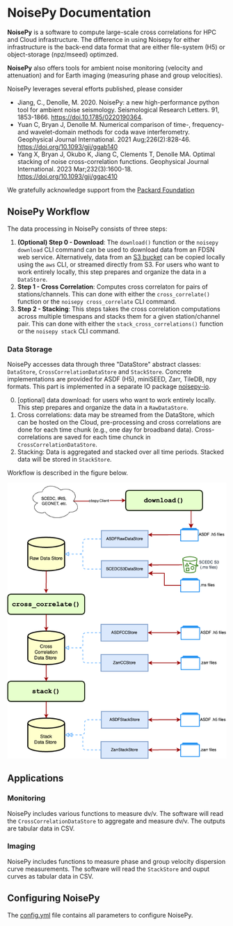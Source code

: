 # NoisePy Documentation

**NoisePy** is a software to compute large-scale cross correlations for HPC and Cloud infrastructure. The difference in using Noisepy for either infrastructure is the back-end data format that are either file-system (H5) or object-storage (npz/mseed) optimzed.

**NoisePy** also offers tools for ambient noise monitoring (velocity and attenuation) and for Earth imaging (measuring phase and group velocities).

NoisePy leverages several efforts published, please consider

* Jiang, C., Denolle, M. 2020. NoisePy: a new high-performance python tool for ambient noise seismology. Seismological Research Letters. 91, 1853-1866. https://doi.10.1785/0220190364.
* Yuan C, Bryan J, Denolle M. Numerical comparison of time-, frequency-and wavelet-domain methods for coda wave interferometry. Geophysical Journal International. 2021 Aug;226(2):828-46.  https://doi.org/10.1093/gji/ggab140
* Yang X, Bryan J, Okubo K, Jiang C, Clements T, Denolle MA. Optimal stacking of noise cross-correlation functions. Geophysical Journal International. 2023 Mar;232(3):1600-18. https://doi.org/10.1093/gji/ggac410


We gratefully acknowledge support from the [Packard Foundation](https://www.packard.org)


## NoisePy Workflow

The data processing in NoisePy consists of three steps:

1. **(Optional) Step 0 - Download**: The `download()` function or the `noisepy download` CLI command can be used to download data from an FDSN web service. Alternatively, data from an [S3 bucket](https://s3.console.aws.amazon.com/s3/buckets/scedc-pds) can be copied locally using the `aws` CLI, or streamed directly from S3. For users who want to work entirely locally, this step prepares and organize the data in a ``DataStore``.
2. **Step 1 - Cross Correlation**: Computes cross correlaton for pairs of stations/channels. This can done with either the `cross_correlate()` function or the `noisepy cross_correlate` CLI command.
3. **Step 2 - Stacking**: This steps takes the cross correlation computations across multiple timespans and stacks them for a given station/channel pair. This can done with either the `stack_cross_correlations()` function or the `noisepy stack` CLI command.

### Data Storage

NoisePy accesses data through three "DataStore" abstract classes: `DataStore`, `CrossCorrelationDataStore` and `StackStore`. Concrete implementations are provided for ASDF (H5), miniSEED, Zarr, TileDB, npy formats. This part is implemented in a separate IO package [noisepy-io](https://github.com/noisepy/noisepy-io).

0. [optional] data download: for users who want to work entirely locally. This step prepares and organize the data in a ``RawDataStore``.
1. Cross correlations: data may be streamed from the DataStore, which can be hosted on the Cloud, pre-processing and cross correlations are done for each time chunk (e.g., one day for broadband data). Cross-correlations are saved for each time chunck in ``CrossCorrelationDataStore``.
2. Stacking: Data is aggregated and stacked over all time periods. Stacked data will be stored in ``StackStore``.

Workflow is described in the figure below.

<img src="https://github.com/noisepy/NoisePy/blob/main/docs_old/figures/data_flow.png?raw=true">

## Applications
### Monitoring
NoisePy includes various functions to measure dv/v. The software will read the ``CrossCorrelationDataStore`` to aggregate and measure dv/v. The outputs are tabular data in CSV.

### Imaging
NoisePy includes functions to measure phase and group velocity dispersion curve measurements. The software will read the ``StackStore`` and ouput curves as tabular data in CSV.

## Configuring NoisePy
The [config.yml](./config.yml) file contains all parameters to configure NoisePy.
